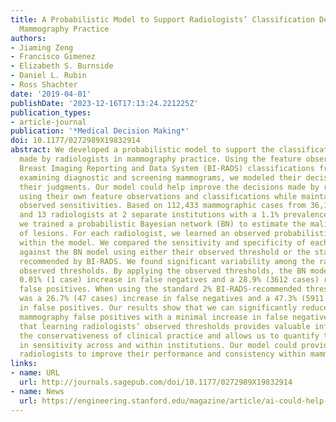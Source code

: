 ```yaml
---
title: A Probabilistic Model to Support Radiologists’ Classification Decisions in
  Mammography Practice
authors:
- Jiaming Zeng
- Francisco Gimenez
- Elizabeth S. Burnside
- Daniel L. Rubin
- Ross Shachter
date: '2019-04-01'
publishDate: '2023-12-16T17:13:24.221225Z'
publication_types:
- article-journal
publication: '*Medical Decision Making*'
doi: 10.1177/0272989X19832914
abstract: We developed a probabilistic model to support the classification decisions
  made by radiologists in mammography practice. Using the feature observations and
  Breast Imaging Reporting and Data System (BI-RADS) classifications from radiologists
  examining diagnostic and screening mammograms, we modeled their decisions to understand
  their judgments. Our model could help improve the decisions made by radiologists
  using their own feature observations and classifications while maintaining their
  observed sensitivities. Based on 112,433 mammographic cases from 36,111 patients
  and 13 radiologists at 2 separate institutions with a 1.1% prevalence of malignancy,
  we trained a probabilistic Bayesian network (BN) to estimate the malignancy probabilities
  of lesions. For each radiologist, we learned an observed probabilistic threshold
  within the model. We compared the sensitivity and specificity of each radiologist
  against the BN model using either their observed threshold or the standard 2% threshold
  recommended by BI-RADS. We found significant variability among the radiologists’
  observed thresholds. By applying the observed thresholds, the BN model showed a
  0.01% (1 case) increase in false negatives and a 28.9% (3612 cases) reduction in
  false positives. When using the standard 2% BI-RADS-recommended threshold, there
  was a 26.7% (47 cases) increase in false negatives and a 47.3% (5911 cases) reduction
  in false positives. Our results show that we can significantly reduce screening
  mammography false positives with a minimal increase in false negatives. We find
  that learning radiologists’ observed thresholds provides valuable information regarding
  the conservativeness of clinical practice and allows us to quantify the variability
  in sensitivity across and within institutions. Our model could provide support to
  radiologists to improve their performance and consistency within mammography practice.
links:
- name: URL
  url: http://journals.sagepub.com/doi/10.1177/0272989X19832914
- name: News
  url: https://engineering.stanford.edu/magazine/article/ai-could-help-radiologists-interpret-mammograms-more-accurately
---
```

